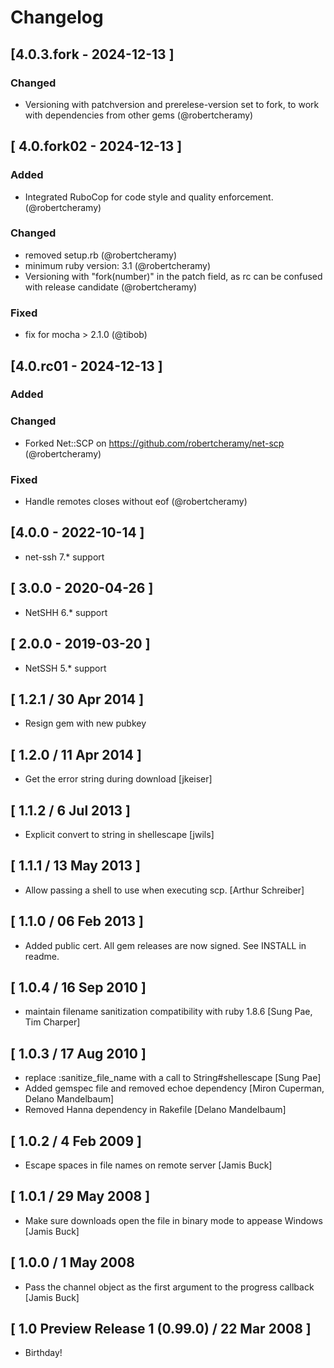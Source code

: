 # Changelog

## [4.0.3.fork - 2024-12-13 ]
### Changed
- Versioning with patchversion and prerelese-version set to fork, to work with
  dependencies from other gems (@robertcheramy)

## [ 4.0.fork02 - 2024-12-13 ]
### Added
- Integrated RuboCop for code style and quality enforcement. (@robertcheramy)

### Changed
- removed setup.rb (@robertcheramy)
- minimum ruby version: 3.1 (@robertcheramy)
- Versioning with "fork(number)" in the patch field, as rc can be confused with release candidate (@robertcheramy)

### Fixed
- fix for mocha > 2.1.0 (@tibob)

## [4.0.rc01 - 2024-12-13 ]

### Added

### Changed
- Forked Net::SCP on https://github.com/robertcheramy/net-scp (@robertcheramy)

### Fixed
- Handle remotes closes without eof (@robertcheramy)


## [4.0.0 - 2022-10-14 ]
- net-ssh 7.* support

## [ 3.0.0 - 2020-04-26 ]

* NetSHH 6.* support

## [ 2.0.0 - 2019-03-20 ]

* NetSSH 5.* support

## [ 1.2.1 / 30 Apr 2014 ]

* Resign gem with new pubkey

## [ 1.2.0 / 11 Apr 2014 ]

* Get the error string during download [jkeiser]

## [ 1.1.2 / 6 Jul 2013 ]

* Explicit convert to string in shellescape [jwils]

## [ 1.1.1 / 13 May 2013 ]

* Allow passing a shell to use when executing scp. [Arthur Schreiber]

## [ 1.1.0 / 06 Feb 2013 ]

* Added public cert. All gem releases are now signed. See INSTALL in readme.

## [ 1.0.4 / 16 Sep 2010 ]

* maintain filename sanitization compatibility with ruby 1.8.6 [Sung Pae, Tim Charper]

## [ 1.0.3 / 17 Aug 2010 ]

* replace :sanitize_file_name with a call to String#shellescape [Sung Pae]
* Added gemspec file and removed echoe dependency [Miron Cuperman, Delano Mandelbaum]
* Removed Hanna dependency in Rakefile [Delano Mandelbaum]


## [ 1.0.2 / 4 Feb 2009 ]

* Escape spaces in file names on remote server [Jamis Buck]


## [ 1.0.1 / 29 May 2008 ]

* Make sure downloads open the file in binary mode to appease Windows [Jamis Buck]


## [ 1.0.0 / 1 May 2008

* Pass the channel object as the first argument to the progress callback [Jamis Buck]


## [ 1.0 Preview Release 1 (0.99.0) / 22 Mar 2008 ]

* Birthday!
